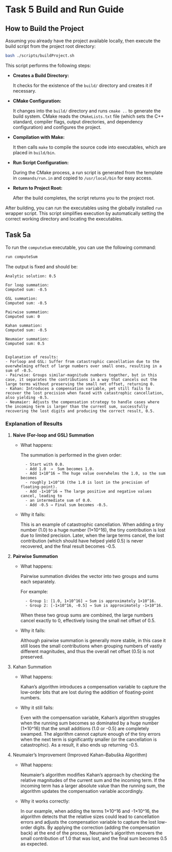 # Task 5 Build and Run Guide

## How to Build the Project

Assuming you already have the project available locally, then execute the build script from the project root directory:

```bash
bash ./scripts/buildProject.sh
```

This script performs the following steps:

- **Creates a Build Directory:**

  It checks for the existence of the `build/` directory and creates it if necessary.

- **CMake Configuration:**

  It changes into the `build/` directory and runs `cmake ..` to generate the build system. CMake reads the `CMakeLists.txt` file (which sets the C++ standard, compiler flags, output directories, and dependency configuration) and configures the project.

- **Compilation with Make:**

  It then calls `make` to compile the source code into executables, which are placed in `build/bin`.

- **Run Script Configuration:**

  During the CMake process, a run script is generated from the template in `commands/run.in` and copied to `/usr/local/bin` for easy access.

- **Return to Project Root:**

  After the build completes, the script returns you to the project root.

After building, you can run the executables using the globally installed `run` wrapper script. This script simplifies execution by automatically setting the correct working directory and locating the executables.

## Task 5a

To run the `computeSum` executable, you can use the following command:

```bash
run computeSum
```

The output is fixed and should be:

```
Analytic solution: 0.5

For loop summation:
Computed sum: -0.5

GSL summation:
Computed sum: -0.5

Pairwise summation:
Computed sum: 0

Kahan summation:
Computed sum: -0.5

Neumaier summation:
Computed sum: 0.5


Explanation of results:
- Forloop and GSL: Suffer from catastrophic cancellation due to the overwhelming effect of large numbers over small ones, resulting in a sum of -0.5.
- Pairwise: Groups similar-magnitude numbers together, but in this case, it separates the contributions in a way that cancels out the large terms without preserving the small net offset, returning 0.
- Kahan: Introduces a compensation variable, yet still fails to recover the lost precision when faced with catastrophic cancellation, also yielding -0.5.
- Neumaier: Adjusts the compensation strategy to handle cases where the incoming term is larger than the current sum, successfully recovering the lost digits and producing the correct result, 0.5.
```

### Explanation of Results

1. **Naive (For-loop and GSL) Summation**

    - What happens:

        The summation is performed in the given order:

            - Start with 0.0.
            - Add 1.0  →  Sum becomes 1.0.
            - Add 1×10^16 → The huge value overwhelms the 1.0, so the sum becomes 
            - roughly 1×10^16 (the 1.0 is lost in the precision of floating-point).
            - Add -1×10^16 → The large positive and negative values cancel, leading to 
            - an intermediate sum of 0.0.
            - Add -0.5 → Final sum becomes -0.5.
     
    - Why it fails:

        This is an example of catastrophic cancellation. When adding a tiny number (1.0)
        to a huge number (1×10^16), the tiny contribution is lost due to limited precision.
        Later, when the large terms cancel, the lost contribution (which should have helped
        yield 0.5) is never recovered, and the final result becomes -0.5.

2. **Pairwise Summation**

    - What happens:

        Pairwise summation divides the vector into two groups and sums each separately.

        For example:

            - Group 1: [1.0, 1×10^16] → Sum is approximately 1×10^16.
            - Group 2: [-1×10^16, -0.5] → Sum is approximately -1×10^16.

        When these two group sums are combined, the large numbers cancel exactly to 0,
        effectively losing the small net offset of 0.5.
   
    - Why it fails:

        Although pairwise summation is generally more stable, in this case it still loses
        the small contributions when grouping numbers of vastly different magnitudes, and thus
        the overall net offset (0.5) is not preserved.


3. Kahan Summation

    - What happens:

        Kahan’s algorithm introduces a compensation variable to capture the low-order bits 
        that are lost during the addition of floating-point numbers.
    
    - Why it still fails:

        Even with the compensation variable, Kahan’s algorithm struggles when the running 
        sum becomes so dominated by a huge number (1×10^16) that the small additions (1.0 or 
        -0.5) are completely swamped. The algorithm cannot capture enough of the tiny errors 
        when the next term is significantly smaller (or the cancellation is catastrophic).
        As a result, it also ends up returning -0.5.


4. Neumaier’s Improvement (Improved Kahan–Babuška Algorithm)

    - What happens:

        Neumaier’s algorithm modifies Kahan’s approach by checking the relative magnitudes of 
        the current sum and the incoming term. If the incoming term has a larger absolute value 
        than the running sum, the algorithm updates the compensation variable accordingly.
    
    - Why it works correctly:

        In our example, when adding the terms 1×10^16 and -1×10^16, the algorithm detects that 
        the relative sizes could lead to cancellation errors and adjusts the compensation variable 
        to capture the lost low-order digits. By applying the correction (adding the compensation 
        back) at the end of the process, Neumaier’s algorithm recovers the small contribution of 
        1.0 that was lost, and the final sum becomes 0.5 as expected.
